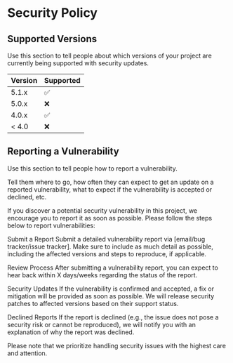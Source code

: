 # Security Policy

## Supported Versions

Use this section to tell people about which versions of your project are
currently being supported with security updates.

| Version | Supported          |
| ------- | ------------------ |
| 5.1.x   | :white_check_mark: |
| 5.0.x   | :x:                |
| 4.0.x   | :white_check_mark: |
| < 4.0   | :x:                |

## Reporting a Vulnerability

Use this section to tell people how to report a vulnerability.

Tell them where to go, how often they can expect to get an update on a
reported vulnerability, what to expect if the vulnerability is accepted or
declined, etc.

If you discover a potential security vulnerability in this project, we encourage you to report it as soon as possible. Please follow the steps below to report vulnerabilities:

Submit a Report
Submit a detailed vulnerability report via [email/bug tracker/issue tracker]. Make sure to include as much detail as possible, including the affected versions and steps to reproduce, if applicable.

Review Process
After submitting a vulnerability report, you can expect to hear back within X days/weeks regarding the status of the report.

Security Updates
If the vulnerability is confirmed and accepted, a fix or mitigation will be provided as soon as possible. We will release security patches to affected versions based on their support status.

Declined Reports
If the report is declined (e.g., the issue does not pose a security risk or cannot be reproduced), we will notify you with an explanation of why the report was declined.

Please note that we prioritize handling security issues with the highest care and attention.
